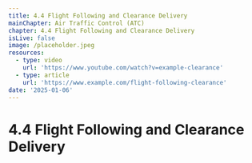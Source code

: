```yaml
---
title: 4.4 Flight Following and Clearance Delivery
mainChapter: Air Traffic Control (ATC)
chapter: 4.4 Flight Following and Clearance Delivery
isLive: false
image: /placeholder.jpeg
resources:
  - type: video
    url: 'https://www.youtube.com/watch?v=example-clearance'
  - type: article
    url: 'https://www.example.com/flight-following-clearance'
date: '2025-01-06'
---
```


# 4.4 Flight Following and Clearance Delivery
